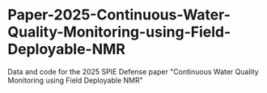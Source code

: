 # Paper-2025-Continuous-Water-Quality-Monitoring-using-Field-Deployable-NMR
Data and code for the 2025 SPIE Defense paper "Continuous Water Quality Monitoring using Field Deployable NMR"
